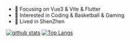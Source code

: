 - :orange_book: Focusing on Vue3 & Vite & Flutter 
- :hammer:  Interested in Coding & Basketball & Gaming
- :ram: Lived in ShenZhen


[![github stats](https://github-readme-stats.vercel.app/api?username=barchielAbyss&show_icons=true&icon_color=CE1D2D&text_color=718096&bg_color=00000000&hide_title=true&hide_border=true&count_private=true)](https://github.com/barchielAbyss)
 [![Top Langs](https://github-readme-stats.vercel.app/api/top-langs/?username=barchielAbyss&count_private=true)](https://github.com/barchielAbyss/github-readme-stats)
